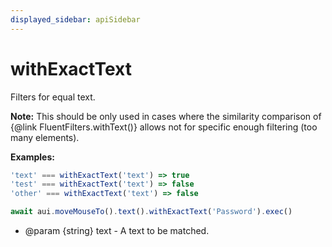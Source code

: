 ```yaml
---
displayed_sidebar: apiSidebar
---
```

# withExactText

<span class="theme-doc-version-badge badge badge--secondary"></span>

Filters for equal text.

**Note:** This should be only used in cases where the similarity
 comparison of {@link FluentFilters.withText()} allows not for
 specific enough filtering (too many elements).

**Examples:** 
```typescript
'text' === withExactText('text') => true
'test' === withExactText('text') => false
'other' === withExactText('text') => false

await aui.moveMouseTo().text().withExactText('Password').exec()
```

   * @param {string} text - A text to be matched.
